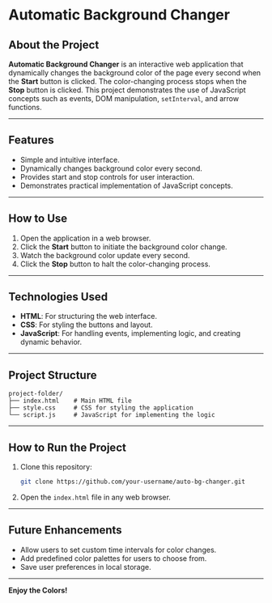 
# Automatic Background Changer

## About the Project

**Automatic Background Changer** is an interactive web application that dynamically changes the background color of the page every second when the **Start** button is clicked. The color-changing process stops when the **Stop** button is clicked. This project demonstrates the use of JavaScript concepts such as events, DOM manipulation, `setInterval`, and arrow functions.

---

## Features
- Simple and intuitive interface.
- Dynamically changes background color every second.
- Provides start and stop controls for user interaction.
- Demonstrates practical implementation of JavaScript concepts.

---

## How to Use
1. Open the application in a web browser.
2. Click the **Start** button to initiate the background color change.
3. Watch the background color update every second.
4. Click the **Stop** button to halt the color-changing process.

---

## Technologies Used
- **HTML**: For structuring the web interface.
- **CSS**: For styling the buttons and layout.
- **JavaScript**: For handling events, implementing logic, and creating dynamic behavior.

---

## Project Structure
```
project-folder/
├── index.html    # Main HTML file
├── style.css     # CSS for styling the application
└── script.js     # JavaScript for implementing the logic
```

---

## How to Run the Project
1. Clone this repository:
   ```bash
   git clone https://github.com/your-username/auto-bg-changer.git
   ```
2. Open the `index.html` file in any web browser.

---


## Future Enhancements
- Allow users to set custom time intervals for color changes.
- Add predefined color palettes for users to choose from.
- Save user preferences in local storage.

---

**Enjoy the Colors!**
